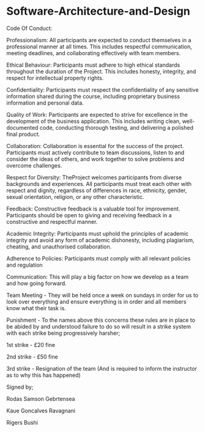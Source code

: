# Software-Architecture-and-Design

Code Of Conduct:

Professionalism: All participants are expected to conduct themselves in a professional manner at all times. This includes respectful communication, meeting deadlines, and collaborating effectively with team members.

Ethical Behaviour: Participants must adhere to high ethical standards throughout the duration of the Project. This includes honesty, integrity, and respect for intellectual property rights.

Confidentiality: Participants must respect the confidentiality of any sensitive information shared during the course, including proprietary business information and personal data.

Quality of Work: Participants are expected to strive for excellence in the development of the business application. This includes writing clean, well-documented code, conducting thorough testing, and delivering a polished final product.

Collaboration: Collaboration is essential for the success of the project. Participants must actively contribute to team discussions, listen to and consider the ideas of others, and work together to solve problems and overcome challenges.

Respect for Diversity: TheProject welcomes participants from diverse backgrounds and experiences. All participants must treat each other with respect and dignity, regardless of differences in race, ethnicity, gender, sexual orientation, religion, or any other characteristic.

Feedback: Constructive feedback is a valuable tool for improvement. Participants should be open to giving and receiving feedback in a constructive and respectful manner.

Academic Integrity: Participants must uphold the principles of academic integrity and avoid any form of academic dishonesty, including plagiarism, cheating, and unauthorised collaboration.

Adherence to Policies: Participants must comply with all relevant policies and regulation

Communication: This will play a big factor on how we develop as a team and how going forward.

Team Meeting - They will be held once a week on sundays in order for us to look over everything and ensure everything is in order and all members know what their task is.

Punishment - To the names above this concerns these rules are in place to be abided by and understood failure to do so will result in a strike system with each strike being progressively harsher;

1st strike - £20 fine

2nd strike - £50 fine

3rd strike - Resignation of the team (And is required to inform the instructor as to why this has happened)



Signed by;

Rodas Samson Gebrtensea

Kaue Goncalves Ravagnani

Rigers Bushi
